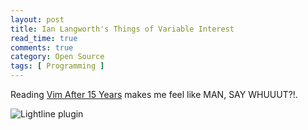 ```yaml
---
layout: post
title: Ian Langworth's Things of Variable Interest
read_time: true  
comments: true
category: Open Source
tags: [ Programming ]
---
```


Reading [Vim After 15 Years](htps://statico.github.io/) makes me feel like MAN, SAY WHUUUT?!.

![Lightline plugin](https://statico.github.io/images/vim/vim3-ale.png)
